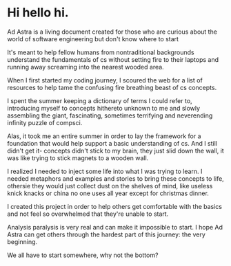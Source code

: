 
# Hi hello hi.

 Ad Astra is a living document created for those who are curious about the world of software engineering but don't know where to start

It's meant to help fellow humans from nontraditional backgrounds understand the fundamentals of cs without setting fire to their laptops and running away screaming into the nearest wooded area.  

When I first started my coding journey, I scoured the web for a list of resources to help tame the confusing fire breathing beast of cs concepts.

I spent the summer keeping a dictionary of terms I could refer to, introducing myself to concepts hithereto unknown to me and slowly assembling the giant, fascinating, sometimes terrifying and neverending infinity puzzle of compsci. 

Alas, it took me an entire summer in order to lay the framework for a foundation that would help support a basic understanding of cs. And I still didn't get it- concepts didn't stick to my brain, they just slid down the wall, it was like trying to stick magnets to a wooden wall. 

I realized I needed to inject some life into what I was trying to learn. I needed metaphors and examples and stories to bring these concepts to life, othersie they would just collect dust on the shelves of mind, like useless knick knacks or china no one uses all year except for christmas dinner. 

I created this project in order to help others get comfortable with the basics and not feel so overwhelmed that they're unable to start. 

Analysis paralysis is very real and can make it impossible to start. I hope Ad Astra can get others through the hardest part of this journey: the very beginning.

We all have to start somewhere, why not the bottom? 


